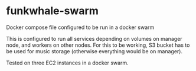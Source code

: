 # funkwhale-swarm
Docker compose file configured to be run in a docker swarm 

This is configured to run all services depending on volumes on manager node, and workers on other nodes. For this to be working, S3 bucket has to be used for music storage (otherwise everything would be on manager).

Tested on three EC2 instances in a docker swarm.
